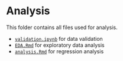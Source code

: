 # Analysis

This folder contains all files used for analysis.

* [`validation.ipynb`](validation.ipynb) for data validation
* [`EDA.Rmd`](EDA.Rmd) for exploratory data analysis
* [`analysis.Rmd`](analysis.Rmd) for regression analysis
